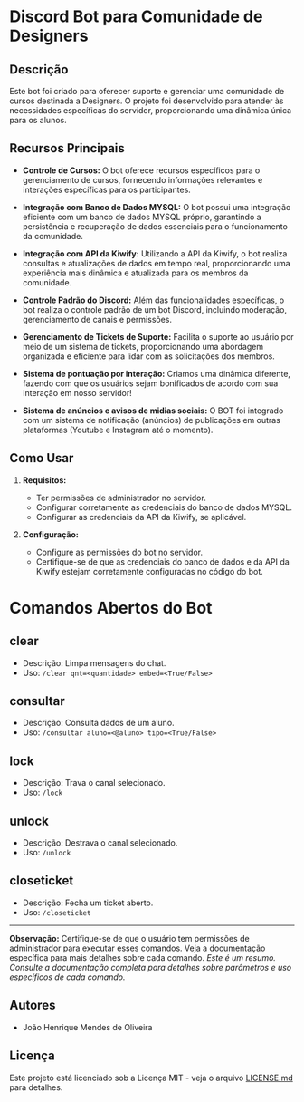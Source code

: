 # Discord Bot para Comunidade de Designers

## Descrição

Este bot foi criado para oferecer suporte e gerenciar uma comunidade de cursos destinada a Designers. O projeto foi desenvolvido para atender às necessidades específicas do servidor, proporcionando uma dinâmica única para os alunos.

## Recursos Principais

- **Controle de Cursos:** O bot oferece recursos específicos para o gerenciamento de cursos, fornecendo informações relevantes e interações específicas para os participantes.

- **Integração com Banco de Dados MYSQL:** O bot possui uma integração eficiente com um banco de dados MYSQL próprio, garantindo a persistência e recuperação de dados essenciais para o funcionamento da comunidade.

- **Integração com API da Kiwify:** Utilizando a API da Kiwify, o bot realiza consultas e atualizações de dados em tempo real, proporcionando uma experiência mais dinâmica e atualizada para os membros da comunidade.

- **Controle Padrão do Discord:** Além das funcionalidades específicas, o bot realiza o controle padrão de um bot Discord, incluindo moderação, gerenciamento de canais e permissões.

- **Gerenciamento de Tickets de Suporte:** Facilita o suporte ao usuário por meio de um sistema de tickets, proporcionando uma abordagem organizada e eficiente para lidar com as solicitações dos membros.

- **Sistema de pontuação por interação:** Criamos uma dinâmica diferente, fazendo com que os usuários sejam bonificados de acordo com sua interação em nosso servidor!

- **Sistema de anúncios e avisos de midias sociais:** O BOT foi integrado com um sistema de notificação (anúncios) de publicações em outras plataformas (Youtube e Instagram até o momento).

## Como Usar

1. **Requisitos:**
   - Ter permissões de administrador no servidor.
   - Configurar corretamente as credenciais do banco de dados MYSQL.
   - Configurar as credenciais da API da Kiwify, se aplicável.

2. **Configuração:**
   - Configure as permissões do bot no servidor.
   - Certifique-se de que as credenciais do banco de dados e da API da Kiwify estejam corretamente configuradas no código do bot.

# Comandos Abertos do Bot

## clear
- Descrição: Limpa mensagens do chat.
- Uso: `/clear qnt=<quantidade> embed=<True/False>`

## consultar
- Descrição: Consulta dados de um aluno.
- Uso: `/consultar aluno=<@aluno> tipo=<True/False>`

## lock
- Descrição: Trava o canal selecionado.
- Uso: `/lock`

## unlock
- Descrição: Destrava o canal selecionado.
- Uso: `/unlock`

## closeticket
- Descrição: Fecha um ticket aberto.
- Uso: `/closeticket`

---

**Observação:** Certifique-se de que o usuário tem permissões de administrador para executar esses comandos. Veja a documentação específica para mais detalhes sobre cada comando.
*Este é um resumo. Consulte a documentação completa para detalhes sobre parâmetros e uso específicos de cada comando.*

## Autores

- João Henrique Mendes de Oliveira

## Licença

Este projeto está licenciado sob a Licença MIT - veja o arquivo [LICENSE.md](LICENSE.md) para detalhes.